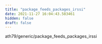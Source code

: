 ```yaml
---
title: "package_feeds_packages_irssi"
date: 2021-11-27 16:04:43.583461
hidden: false
draft: false
---
```


ath79/generic/package_feeds_packages_irssi

